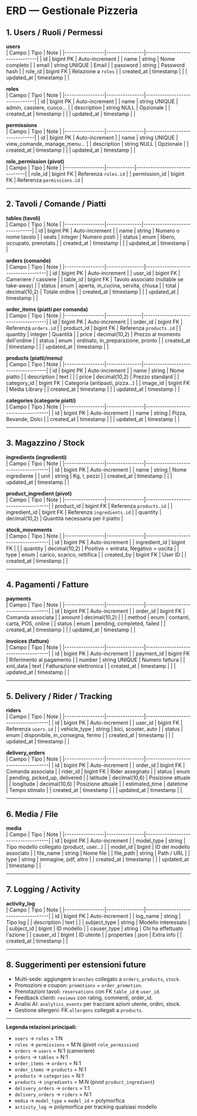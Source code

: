 # ERD — Gestionale Pizzeria

## 1. Users / Ruoli / Permessi

**users**  
| Campo            | Tipo             | Note                           |
|-----------------|----------------|--------------------------------|
| id               | bigint PK       | Auto-increment                |
| name             | string          | Nome completo                 |
| email            | string UNIQUE   | Email                         |
| password         | string          | Password hash                 |
| role_id          | bigint FK       | Relazione a `roles`           |
| created_at       | timestamp       |                                |
| updated_at       | timestamp       |                                |

**roles**  
| Campo            | Tipo           | Note                          |
|-----------------|----------------|-------------------------------|
| id               | bigint PK     | Auto-increment               |
| name             | string UNIQUE | admin, cassiere, cuoco...    |
| description      | string NULL   | Opzionale                     |
| created_at       | timestamp     |                               |
| updated_at       | timestamp     |                               |

**permissions**  
| Campo            | Tipo           | Note                          |
|-----------------|----------------|-------------------------------|
| id               | bigint PK     | Auto-increment               |
| name             | string UNIQUE | view_comande, manage_menu... |
| description      | string NULL   | Opzionale                     |
| created_at       | timestamp     |                               |
| updated_at       | timestamp     |                               |

**role_permission (pivot)**  
| Campo            | Tipo        | Note                          |
|-----------------|------------|-------------------------------|
| role_id          | bigint FK  | Referenza `roles.id`          |
| permission_id    | bigint FK  | Referenza `permissions.id`    |

---

## 2. Tavoli / Comande / Piatti

**tables (tavoli)**  
| Campo            | Tipo          | Note                         |
|-----------------|---------------|-------------------------------|
| id               | bigint PK     | Auto-increment               |
| name             | string        | Numero o nome tavolo         |
| seats            | integer       | Numero posti                 |
| status           | enum          | libero, occupato, prenotato |
| created_at       | timestamp     |                               |
| updated_at       | timestamp     |                               |

**orders (comande)**  
| Campo            | Tipo           | Note                               |
|-----------------|----------------|------------------------------------|
| id               | bigint PK      | Auto-increment                     |
| user_id          | bigint FK      | Cameriere / cassiere               |
| table_id         | bigint FK      | Tavolo associato (nullable se take-away) |
| status           | enum           | aperta, in_cucina, servita, chiusa |
| total            | decimal(10,2)  | Totale ordine                       |
| created_at       | timestamp      |                                     |
| updated_at       | timestamp      |                                     |

**order_items (piatti per comanda)**  
| Campo            | Tipo          | Note                                |
|-----------------|---------------|-------------------------------------|
| id               | bigint PK     | Auto-increment                      |
| order_id         | bigint FK     | Referenza `orders.id`               |
| product_id       | bigint FK     | Referenza `products.id`             |
| quantity         | integer       | Quantità                            |
| price            | decimal(10,2) | Prezzo al momento dell'ordine       |
| status           | enum          | ordinato, in_preparazione, pronto  |
| created_at       | timestamp     |                                     |
| updated_at       | timestamp     |                                     |

**products (piatti/menu)**  
| Campo            | Tipo          | Note                                |
|-----------------|---------------|-------------------------------------|
| id               | bigint PK     | Auto-increment                      |
| name             | string        | Nome piatto                          |
| description      | text          |                                     |
| price            | decimal(10,2) | Prezzo standard                     |
| category_id      | bigint FK     | Categoria (antipasti, pizza...)    |
| image_id         | bigint FK     | Media Library                       |
| created_at       | timestamp     |                                     |
| updated_at       | timestamp     |                                     |

**categories (categorie piatti)**  
| Campo            | Tipo           | Note                                |
|-----------------|----------------|-------------------------------------|
| id               | bigint PK      | Auto-increment                      |
| name             | string         | Pizza, Bevande, Dolci               |
| created_at       | timestamp      |                                     |
| updated_at       | timestamp      |                                     |

---

## 3. Magazzino / Stock

**ingredients (ingredienti)**  
| Campo            | Tipo           | Note                                |
|-----------------|----------------|-------------------------------------|
| id               | bigint PK      | Auto-increment                      |
| name             | string         | Nome ingrediente                     |
| unit             | string         | Kg, l, pezzi                         |
| created_at       | timestamp      |                                     |
| updated_at       | timestamp      |                                     |

**product_ingredient (pivot)**  
| Campo            | Tipo           | Note                                |
|-----------------|----------------|-------------------------------------|
| product_id       | bigint FK      | Referenza `products.id`             |
| ingredient_id    | bigint FK      | Referenza `ingredients.id`          |
| quantity         | decimal(10,2)  | Quantità necessaria per il piatto  |

**stock_movements**  
| Campo            | Tipo           | Note                                |
|-----------------|----------------|-------------------------------------|
| id               | bigint PK      | Auto-increment                      |
| ingredient_id    | bigint FK      |                                     |
| quantity         | decimal(10,2)  | Positivo = entrata, Negativo = uscita |
| type             | enum           | carico, scarico, rettifica          |
| created_by       | bigint FK      | User ID                             |
| created_at       | timestamp      |                                     |

---

## 4. Pagamenti / Fatture

**payments**  
| Campo            | Tipo           | Note                                |
|-----------------|----------------|-------------------------------------|
| id               | bigint PK      | Auto-increment                      |
| order_id         | bigint FK      | Comanda associata                   |
| amount           | decimal(10,2)  |                                    |
| method           | enum           | contanti, carta, POS, online       |
| status           | enum           | pending, completed, failed         |
| created_at       | timestamp      |                                     |
| updated_at       | timestamp      |                                     |

**invoices (fatture)**  
| Campo            | Tipo           | Note                                |
|-----------------|----------------|-------------------------------------|
| id               | bigint PK      | Auto-increment                      |
| payment_id       | bigint FK      | Riferimento al pagamento            |
| number           | string UNIQUE  | Numero fattura                      |
| xml_data         | text           | Fatturazione elettronica            |
| created_at       | timestamp      |                                     |
| updated_at       | timestamp      |                                     |

---

## 5. Delivery / Rider / Tracking

**riders**  
| Campo            | Tipo           | Note                                |
|-----------------|----------------|-------------------------------------|
| id               | bigint PK      | Auto-increment                      |
| user_id          | bigint FK      | Referenza `users.id`               |
| vehicle_type     | string         | bici, scooter, auto                 |
| status           | enum           | disponibile, in_consegna, fermo    |
| created_at       | timestamp      |                                     |
| updated_at       | timestamp      |                                     |

**delivery_orders**  
| Campo            | Tipo           | Note                                |
|-----------------|----------------|-------------------------------------|
| id               | bigint PK      | Auto-increment                      |
| order_id         | bigint FK      | Comanda associata                   |
| rider_id         | bigint FK      | Rider assegnato                     |
| status           | enum           | pending, picked_up, delivered      |
| latitude         | decimal(10,6)  | Posizione attuale                    |
| longitude        | decimal(10,6)  | Posizione attuale                    |
| estimated_time   | datetime       | Tempo stimato                        |
| created_at       | timestamp      |                                     |
| updated_at       | timestamp      |                                     |

---

## 6. Media / File

**media**  
| Campo            | Tipo           | Note                                |
|-----------------|----------------|-------------------------------------|
| id               | bigint PK      | Auto-increment                      |
| model_type       | string         | Tipo modello collegato (product, user...) |
| model_id         | bigint          | ID del modello associato            |
| file_name        | string         | Nome file                           |
| file_path        | string         | Path / URL                           |
| type             | string         | immagine, pdf, altro                |
| created_at       | timestamp      |                                     |
| updated_at       | timestamp      |                                     |

---

## 7. Logging / Activity

**activity_log**  
| Campo            | Tipo           | Note                                |
|-----------------|----------------|-------------------------------------|
| id               | bigint PK      | Auto-increment                      |
| log_name         | string         | Tipo log                             |
| description      | text           |                                     |
| subject_type     | string         | Modello interessato                 |
| subject_id       | bigint          | ID modello                          |
| causer_type      | string         | Chi ha effettuato l'azione         |
| causer_id        | bigint          | ID utente                            |
| properties       | json           | Extra info                           |
| created_at       | timestamp      |                                     |

---

## 8. Suggerimenti per estensioni future

- Multi-sede: aggiungere `branches` collegato a `orders`, `products`, `stock`.
- Promozioni e coupon: `promotions` + `order_promotion`.
- Prenotazioni tavoli: `reservations` con FK `table_id` e `user_id`.
- Feedback clienti: `reviews` con rating, commenti, order_id.
- Analisi AI: `analytics_events` per tracciare azioni utente, ordini, stock.
- Gestione allergeni: FK `allergens` collegati a `products`.

---

**Legenda relazioni principali:**

- `users` → `roles` = 1:N  
- `roles` → `permissions` = M:N (pivot `role_permission`)  
- `orders` → `users` = N:1 (cameriere)  
- `orders` → `tables` = N:1  
- `order_items` → `orders` = N:1  
- `order_items` → `products` = N:1  
- `products` → `categories` = N:1  
- `products` → `ingredients` = M:N (pivot `product_ingredient`)  
- `delivery_orders` → `orders` = 1:1  
- `delivery_orders` → `riders` = N:1  
- `media` → `model_type` + `model_id` = polymorfica  
- `activity_log` → polymorfica per tracking qualsiasi modello  


